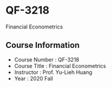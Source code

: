 # QF-3218
Financial Econometrics

## Course Information
* Course Number : QF-3218
* Course Title : Financial Econometrics
* Instructor : Prof. Yu-Lieh Huang
* Year : 2020 Fall
